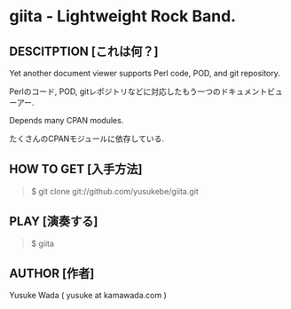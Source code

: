 # giita - Lightweight Rock Band.

## DESCITPTION [これは何？]

Yet another document viewer supports Perl code, POD, and git repository.

Perlのコード, POD, gitレポジトリなどに対応したもう一つのドキュメントビューアー.

Depends many CPAN modules.

たくさんのCPANモジュールに依存している.

## HOW TO GET [入手方法]

> $ git clone git://github.com/yusukebe/giita.git

## PLAY [演奏する]

> $ giita

## AUTHOR [作者]

Yusuke Wada ( yusuke at kamawada.com )
